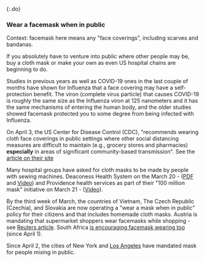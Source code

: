 {:.do}
### Wear a facemask when in public

Context: facemask here means any "face coverings", including scarves and bandanas.

If you absolutely have to venture into public where other people may be, buy a cloth mask or make your own as even US hospital chains are beginning to do. 

Studies in previous years as well as COVID-19 ones in the last couple of months have shown for Influenza that a face covering may have a self-protection benefit. 
The viron (complete virus particle) that causes COVID-19 is roughly the same size as the Influenza viron at 125 nanometers and it has the same mechanisms of entering the human body, and the older studies showed facemask protected you to some degree from being infected with Influenza. 

On April 3, the US Center for Disease Control (CDC), "recommends wearing cloth face coverings in public settings where other social distancing measures are difficult to maintain (e.g., grocery stores and pharmacies) **especially** in areas of significant community-based transmission". See the [article on their site](https://www.cdc.gov/coronavirus/2019-ncov/prevent-getting-sick/cloth-face-cover.html)

Many hospital groups have asked for cloth masks to be made by people with sewing machines. Deaconess Health System on the March 20 - ([PDF](https://www.deaconess.com/How-to-make-a-Face-Mask/Documents-Mask/Mask-Information) and [Video](https://youtu.be/9tBg0Os5FWQ)) and Providence health services as part of their "100 million mask" initiative on March 21 - ([Video](https://vimeo.com/399324367/13cd93f150)).

By the third week of March, the countries of Vietnam, The Czech Republic (Czechia), and Slovakia are now operating a "wear a mask when in public" policy for their citizens and that includes homemade cloth masks. Austria is mandating that supermarket shoppers wear facemasks while shopping - see [Reuters article](https://www.reuters.com/article/us-health-coronavirus-austria-masks/austrian-supermarkets-hand-out-face-masks-before-they-become-compulsory-idUSKBN21J5Y9). South Africa [is encouraging facemask wearing too](https://www.dailymaverick.co.za/article/2020-04-01-the-great-mask-debate-policy-shifts-towards-masks-in-sa-and-elsewhere/) (since April 1).

Since April 2, the cities of New York and [Los Angeles](https://twitter.com/ABC/status/1245670123823923200) have mandated mask for people mixing in public.

